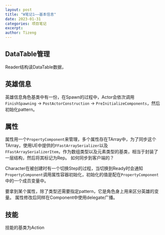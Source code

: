 ```yaml
---
layout: post
title: "W笔记1——基本信息"
date: 2023-01-31
categories: 项目笔记
excerpt: 
author: Tizeng
---
```



## DataTable管理

Reader结构读DataTable数据，

## 英雄信息

英雄信息角色基类中有一份，在Spawn的过程中，Actor会依次调用`FinishSpawning` -> `PostActorConstruction` -> `PreInitializeComponents`，然后初始化pattern。

## 属性

属性用一个`PropertyComponent`来管理，多个属性存在TArray中，为了同步这个TArray，使用UE中提供的`FFastArraySerializer`以及`FFastArraySerializerItem`，作为数组类型以及元素类型的基类，相当于封装了一层结构，然后将其标记为Rep。
如何同步到客户端的？

Character在被创建时有一个切换Step的过程，当切换到Ready时会通知`PropertyComponent`调用属性容器初始化，初始化的值是配在`PropertyComponent`中的一个成员变量中。

要拿到某个属性，除了类型还需要指定pattern，它是角色身上用来区分英雄的变量。
属性修改后同样在Component中使用delegate广播。

## 技能

技能的基类为Action
